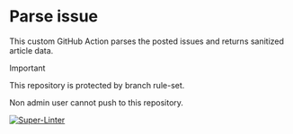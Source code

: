 # Parse issue

This custom GitHub Action parses the posted issues and returns sanitized article
data.

> [!IMPORTANT]
>
> This repository is protected by branch rule-set.
>
> Non admin user cannot push to this repository.

[![Super-Linter](https://github.com/hci-gunma-u/parse-issue-body/actions/workflows/linter.yml/badge.svg)](https://github.com/marketplace/actions/super-linter)
